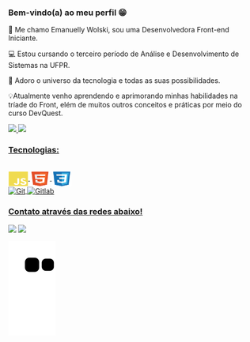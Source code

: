 ### Bem-vindo(a) ao meu perfil 😁

📍 Me chamo Emanuelly Wolski, sou uma Desenvolvedora Front-end Iniciante.

💻 Estou cursando o terceiro período de Análise e Desenvolvimento de Sistemas na UFPR.

🚀 Adoro o universo da tecnologia e todas as suas possibilidades.

💡Atualmente venho aprendendo e aprimorando minhas habilidades na tríade do Front, elém de muitos outros conceitos e práticas por meio do curso DevQuest.
 <div>
  <a href="https://github.com/Emanuelly-Wolski">
  <img height="180em" src="https://github-readme-stats.vercel.app/api?username=Emanuelly-Wolski&show_icons=true&theme=tokyonight&include_all_commits=true&count_private=true"/>
  <img height="180em" src="https://github-readme-stats.vercel.app/api/top-langs/?username=Emanuelly-Wolski&layout=compact&langs_count=6&theme=tokyonight"/>
</div>
 
 ### Tecnologias:
<div style="display: inline_block"><br>
  <img align="center" alt="Js" height="30" width="40" src="https://raw.githubusercontent.com/devicons/devicon/master/icons/javascript/javascript-plain.svg">
  <img align="center" alt="HTML" height="30" width="40" src="https://raw.githubusercontent.com/devicons/devicon/master/icons/html5/html5-original.svg">
  <img align="center" alt="CSS" height="30" width="40" src="https://raw.githubusercontent.com/devicons/devicon/master/icons/css3/css3-original.svg">
</div>
  <img align="center" alt="Git" height="55" width="65" src="https://cdn.jsdelivr.net/gh/devicons/devicon/icons/git/git-plain-wordmark.svg" /> 
  <img align="center" alt="Gitlab" height="30" width="40" src="https://cdn.jsdelivr.net/gh/devicons/devicon/icons/gitlab/gitlab-plain-wordmark.svg" />
 <br>
 
  ### Contato através das redes abaixo!
 
<div> 

  <a href = "mailto:wolski.reserva@gmail.com"><img src="https://img.shields.io/badge/-Gmail-%23333?style=for-the-badge&logo=gmail&logoColor=white" target="_blank"></a>
  <a href="https://www.linkedin.com/in/emanuelly-wolski" target="_blank"><img src="https://img.shields.io/badge/-LinkedIn-%230077B5?style=for-the-badge&logo=linkedin&logoColor=white" target="_blank"></a> 
 
  ![Snake animation](https://github.com/Emanuelly-Wolski/Emanuelly-Wolski/blob/output/github-contribution-grid-snake.svg)

</div>
